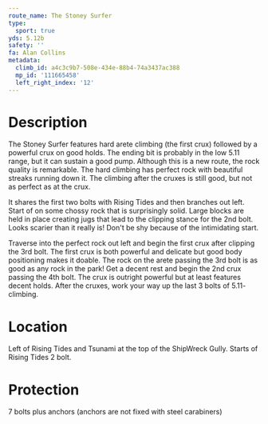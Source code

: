 ```yaml
---
route_name: The Stoney Surfer
type:
  sport: true
yds: 5.12b
safety: ''
fa: Alan Collins
metadata:
  climb_id: a4c3c9b7-508e-434e-88b4-74a3437ac388
  mp_id: '111665458'
  left_right_index: '12'
---
```

# Description
The Stoney Surfer features hard arete climbing (the first crux) followed by a powerful crux on good holds. The ending bit is probably in the low 5.11 range, but it can sustain a good pump. Although this is a new route, the rock quality is remarkable. The hard climbing has perfect rock with beautiful streaks running down it. The climbing after the cruxes is still good, but not as perfect as at the crux.

It shares the first two bolts with Rising Tides and then branches out left. Start of on some chossy rock that is surprisingly solid. Large blocks are held in place creating jugs that lead to the clipping stance for the 2nd bolt. Looks scarier than it really is! Don't be shy because of the intimidating start.

Traverse into the perfect rock out left and begin the first crux after clipping the 3rd bolt. The first crux is both powerful and delicate but good body positioning makes it doable. The rock on the arete passing the 3rd bolt is as good as any rock in the park! Get a decent rest and begin the 2nd crux passing the 4th bolt. The crux is outright powerful but at least features decent holds. After the cruxes, work your way up the last 3 bolts of 5.11- climbing.

# Location
Left of Rising Tides and Tsunami at the top of the ShipWreck Gully. Starts of Rising Tides 2 bolt.

# Protection
7 bolts plus anchors (anchors are not fixed with steel carabiners)
